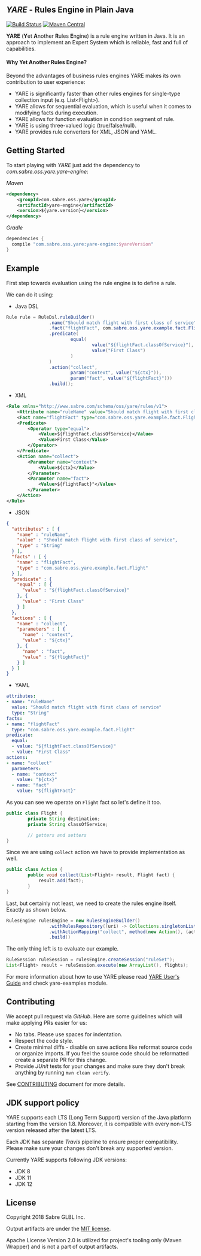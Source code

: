 <!--
  MIT License

  Copyright 2018 Sabre GLBL Inc.

  Permission is hereby granted, free of charge, to any person obtaining a copy
  of this software and associated documentation files (the "Software"), to deal
  in the Software without restriction, including without limitation the rights
  to use, copy, modify, merge, publish, distribute, sublicense, and/or sell
  copies of the Software, and to permit persons to whom the Software is
  furnished to do so, subject to the following conditions:

  The above copyright notice and this permission notice shall be included in all
  copies or substantial portions of the Software.

  THE SOFTWARE IS PROVIDED "AS IS", WITHOUT WARRANTY OF ANY KIND, EXPRESS OR
  IMPLIED, INCLUDING BUT NOT LIMITED TO THE WARRANTIES OF MERCHANTABILITY,
  FITNESS FOR A PARTICULAR PURPOSE AND NONINFRINGEMENT. IN NO EVENT SHALL THE
  AUTHORS OR COPYRIGHT HOLDERS BE LIABLE FOR ANY CLAIM, DAMAGES OR OTHER
  LIABILITY, WHETHER IN AN ACTION OF CONTRACT, TORT OR OTHERWISE, ARISING FROM,
  OUT OF OR IN CONNECTION WITH THE SOFTWARE OR THE USE OR OTHER DEALINGS IN THE
  SOFTWARE.
 -->

## _YARE_ - Rules Engine in Plain Java

[![Build Status](https://travis-ci.org/SabreOSS/yare.svg?branch=master)](https://travis-ci.org/SabreOSS/yare)
[![Maven Central](https://maven-badges.herokuapp.com/maven-central/com.sabre.oss.yare/yare/badge.svg)](https://maven-badges.herokuapp.com/maven-central/com.sabre.oss.yare/yare)

**YARE** (**Y**et **A**nother **R**ules **E**ngine) is a rule engine written in Java.
It is an approach to implement an Expert System which is reliable, fast and full of capabilities.


#### Why Yet Another Rules Engine?

Beyond the advantages of business rules engines YARE makes its own contribution to user experience:

* YARE is significantly faster than other rules engines for single-type collection input (e.q. List\<Flight\>).
* YARE allows for sequential evaluation, which is useful when it comes to modifying facts during execution.
* YARE allows for function evaluation in condition segment of rule.
* YARE is using three-valued logic (true/false/null).
* YARE provides rule converters for XML, JSON and YAML.

## Getting Started

To start playing with _YARE_ just add the dependency to _com.sabre.oss.yare:yare-engine_:

_Maven_
```xml
<dependency>
    <groupId>com.sabre.oss.yare</groupId>
    <artifactId>yare-engine</artifactId>
    <version>${yare.version}</version>
</dependency>
```

_Gradle_
```groovy
dependencies {
  compile "com.sabre.oss.yare:yare-engine:$yareVersion"
}
```

## Example

First step towards evaluation using the rule engine is to define a rule.

We can do it using:
* Java DSL
```java
Rule rule = RuleDsl.ruleBuilder()
                .name("Should match flight with first class of service")
                .fact("flightFact", com.sabre.oss.yare.example.fact.Flight.class)
                .predicate(
                        equal(
                                value("${flightFact.classOfService}"),
                                value("First Class")
                        )
                )
                .action("collect",
                        param("context", value("${ctx}")),
                        param("fact", value("${flightFact}")))
                .build();
```

* XML
```xml
<Rule xmlns="http://www.sabre.com/schema/oss/yare/rules/v1">
    <Attribute name="ruleName" value="Should match flight with first class of service" type="String"/>
    <Fact name="flightFact" type="com.sabre.oss.yare.example.fact.Flight"/>
    <Predicate>
        <Operator type="equal">
            <Value>${flightFact.classOfService}</Value>
            <Value>First Class</Value>
        </Operator>
    </Predicate>
    <Action name="collect">
        <Parameter name="context">
            <Value>${ctx}</Value>
        </Parameter>
        <Parameter name="fact">
            <Value>${flightFact}"</Value>
        </Parameter>
    </Action>
</Rule>
```

* JSON
```json
{
  "attributes" : [ {
    "name" : "ruleName",
    "value" : "Should match flight with first class of service",
    "type" : "String"
  } ],
  "facts" : [ {
    "name" : "flightFact",
    "type" : "com.sabre.oss.yare.example.fact.Flight"
  } ],
  "predicate" : {
    "equal" : [ {
      "value" : "${flightFact.classOfService}"
    }, {
      "value" : "First Class"
    } ]
  },
  "actions" : [ {
    "name" : "collect",
    "parameters" : [ {
      "name" : "context",
      "value" : "${ctx}"
    }, {
      "name" : "fact",
      "value" : "${flightFact}"
    } ]
  } ]
}
```

* YAML
```yaml
attributes:
- name: "ruleName"
  value: "Should match flight with first class of service"
  type: "String"
facts:
- name: "flightFact"
  type: "com.sabre.oss.yare.example.fact.Flight"
predicate:
  equal:
  - value: "${flightFact.classOfService}"
  - value: "First Class"
actions:
- name: "collect"
  parameters:
  - name: "context"
    value: "${ctx}"
  - name: "fact"
    value: "${flightFact}"
```

As you can see we operate on `Flight` fact so let's define it too.
```java
public class Flight {
        private String destination;
        private String classOfService;

        // getters and setters
}
```

Since we are using `collect` action we have to provide implementation as well.
```java
public class Action {
        public void collect(List<Flight> result, Flight fact) {
            result.add(fact);
        }
}
```

Last, but certainly not least, we need to create the rules engine itself.
Exactly as shown below.
```java
RulesEngine rulesEngine = new RulesEngineBuilder()
                .withRulesRepository((uri) -> Collections.singletonList(rule))
                .withActionMapping("collect", method(new Action(), (action) -> action.collect(null, null)))
                .build()
```

The only thing left is to evaluate our example.
```java
RuleSession ruleSession = rulesEngine.createSession("ruleSet");
List<Flight> result = ruleSession.execute(new ArrayList(), flights);
```

For more information about how to use YARE please read [YARE User's Guide](https://github.com/SabreOSS/yare/wiki)
and check yare-examples module.

## Contributing

We accept pull request via _GitHub_. Here are some guidelines which will make applying PRs easier for us:

* No tabs. Please use spaces for indentation.
* Respect the code style.
* Create minimal diffs - disable on save actions like reformat source code or organize imports.
  If you feel the source code should be reformatted create a separate PR for this change.
* Provide _JUnit_ tests for your changes and make sure they don't break anything by running
  `mvn clean verify`.

See [CONTRIBUTING](CONTRIBUTING.md) document for more details.

## JDK support policy
YARE supports each LTS (Long Term Support) version of the Java platform starting from the version 1.8. Moreover, it is
compatible with every non-LTS version released after the latest LTS.

Each JDK has separate _Travis_ pipeline to ensure proper compatibility. Please make sure your changes don't break
any supported version.

Currently YARE supports following JDK versions:
* JDK 8
* JDK 11
* JDK 12

## License

Copyright 2018 Sabre GLBL Inc.

Output artifacts are under the [MIT license](LICENSE).

Apache License Version 2.0 is utilized for project's tooling only (Maven Wrapper) and is not a part of output artifacts.

